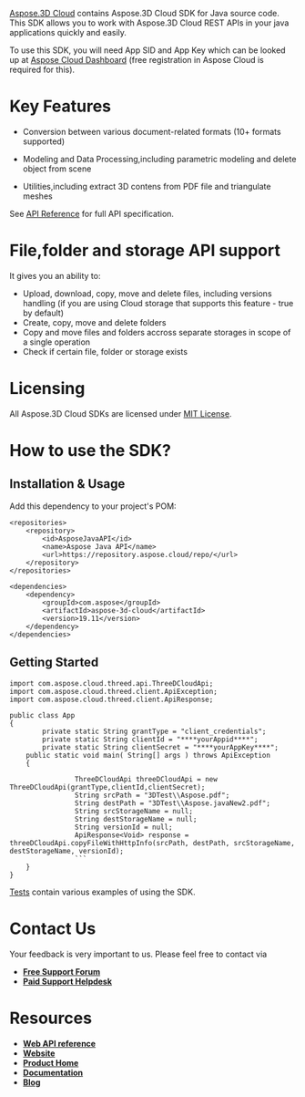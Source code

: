 [Aspose.3D Cloud](https://products.aspose.cloud/3D) contains Aspose.3D Cloud SDK for Java source code. This SDK allows you to work with Aspose.3D Cloud REST APIs in your java applications quickly and easily.

To use this SDK, you will need App SID and App Key which can be looked up at [Aspose Cloud Dashboard](https://dashboard.aspose.cloud/#/apps) (free registration in Aspose Cloud is required for this).


# Key Features

- Conversion between various document-related formats (10+ formats supported)

- Modeling and Data Processing,including parametric modeling and delete object from scene 

- Utilities,including extract 3D contens from PDF file and triangulate meshes 



See [API Reference](https://apireference.aspose.cloud/3d/) for full API specification.



# File,folder and storage API support


It gives you an ability to:

- Upload, download, copy, move and delete files, including versions handling (if you are using Cloud storage that supports this feature - true by default)
- Create, copy, move and delete folders
- Copy and move files and folders accross separate storages in scope of a single operation
- Check if certain file, folder or storage exists

# Licensing

All Aspose.3D Cloud SDKs are licensed under [MIT License](https://github.com/aspose-3d-cloud/aspose-3d-cloud-dotnet/blob/master/LICENSE).

# How to use the SDK?

## Installation & Usage

 

Add this dependency to your project's POM:


```
<repositories>
    <repository>
        <id>AsposeJavaAPI</id>
        <name>Aspose Java API</name>
        <url>https://repository.aspose.cloud/repo/</url>
    </repository>
</repositories>

<dependencies>
    <dependency>
        <groupId>com.aspose</groupId>
        <artifactId>aspose-3d-cloud</artifactId>
        <version>19.11</version>
    </dependency>
</dependencies>
```

## Getting Started

 

```
import com.aspose.cloud.threed.api.ThreeDCloudApi;
import com.aspose.cloud.threed.client.ApiException;
import com.aspose.cloud.threed.client.ApiResponse;

public class App 
{
		private static String grantType = "client_credentials"; 
		private static String clientId = "****yourAppid****";
		private static String clientSecret = "****yourAppKey****";
    public static void main( String[] args ) throws ApiException
    {
	
				ThreeDCloudApi threeDCloudApi = new ThreeDCloudApi(grantType,clientId,clientSecret);
				String srcPath = "3DTest\\Aspose.pdf";
				String destPath = "3DTest\\Aspose.javaNew2.pdf";
				String srcStorageName = null;
				String destStorageName = null;
				String versionId = null;
				ApiResponse<Void> response = threeDCloudApi.copyFileWithHttpInfo(srcPath, destPath, srcStorageName, destStorageName, versionId);
				```
    }
}
```

[Tests](https://github.com/Aspose-3D-Cloud/aspose-3D-cloud-java/tree/master/src/test/java/com/aspose/cloud/threed/api) contain various examples of using the SDK.



# Contact Us

Your feedback is very important to us. Please feel free to contact via

- [**Free Support Forum**](https://forum.aspose.cloud/c/3d)
- [**Paid Support Helpdesk**](https://helpdesk.aspose.cloud/)

# Resources

- [**Web API reference**](https://apireference.aspose.cloud/3d/)
- [**Website**](https://www.aspose.cloud)
- [**Product Home**](https://products.aspose.cloud/3d)
- [**Documentation**](https://docs.aspose.cloud/display/3dcloud/Home)
- [**Blog**](https://blog.aspose.cloud/category/3d/)